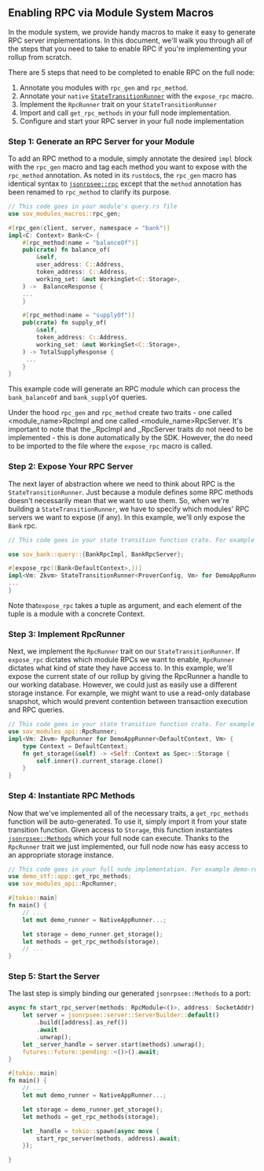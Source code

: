 ## Enabling RPC via Module System Macros

In the module system, we provide handy macros to make it easy to generate RPC server implementations. In this document,
we'll walk you through all of the steps that you need to take to enable RPC if you're implementing your rollup
from scratch.

There are 5 steps that need to be completed to enable RPC on the full node:

1. Annotate you modules with `rpc_gen` and `rpc_method`.
2. Annotate your `native` [`StateTransitionRunner`](../rollup-interface/src/state_machine/stf.rs) with the `expose_rpc` macro.
3. Implement the `RpcRunner` trait on your `StateTransitionRunner`
4. Import and call `get_rpc_methods` in your full node implementation.
5. Configure and start your RPC server in your full node implementation

### Step 1: Generate an RPC Server for your Module

To add an RPC method to a module, simply annotate the desired `impl` block with the `rpc_gen` macro and tag each
method you want to expose with the `rpc_method` annotation. As noted in its `rustdoc`s, the `rpc_gen` macro
has identical syntax to [`jsonrpsee::rpc`](https://docs.rs/jsonrpsee-proc-macros/0.18.2/jsonrpsee_proc_macros/attr.rpc.html)
except that the `method` annotation has been renamed to `rpc_method` to clarify its purpose.

```rust
// This code goes in your module's query.rs file
use sov_modules_macros::rpc_gen;

#[rpc_gen(client, server, namespace = "bank")]
impl<C: Context> Bank<C> {
    #[rpc_method(name = "balanceOf")]
    pub(crate) fn balance_of(
        &self,
        user_address: C::Address,
        token_address: C::Address,
        working_set: &mut WorkingSet<C::Storage>,
    ) ->  BalanceResponse {
    ...
    }

    #[rpc_method(name = "supplyOf")]
    pub(crate) fn supply_of(
        &self,
        token_address: C::Address,
        working_set: &mut WorkingSet<C::Storage>,
    ) -> TotalSupplyResponse {
     ...
    }
}
```

This example code will generate an RPC module which can process the `bank_balanceOf` and `bank_supplyOf` queries.

Under the hood `rpc_gen` and `rpc_method` create two traits - one called <module_name>RpcImpl and one called <module_name>RpcServer.
It's important to note that the \_RpcImpl and \_RpcServer traits do not need to be implemented - this is done automatically by the SDK.
However, the do need to be imported to the file where the `expose_rpc` macro is called.

### Step 2: Expose Your RPC Server

The next layer of abstraction where we need to think about RPC is the `StateTransitionRunner`. Just because a module defines
some RPC methods doesn't necessarily mean that we want to use them. So, when we're building a `StateTransitionRunner`, we have
to specify which modules' RPC servers we want to expose (if any). In this example, we'll only expose the `Bank` rpc.

```rust
// This code goes in your state transition function crate. For example demo-stf/app.rs

use sov_bank::query::{BankRpcImpl, BankRpcServer};

#[expose_rpc((Bank<DefaultContext>,))]
impl<Vm: Zkvm> StateTransitionRunner<ProverConfig, Vm> for DemoAppRunner<DefaultContext, Vm> {
...
}
```

Note that`expose_rpc` takes a tuple as argument, and each element of the tuple is a module with a concrete Context.

### Step 3: Implement RpcRunner

Next, we implement the `RpcRunner` trait on our `StateTransitionRunner`. If `expose_rpc` dictates which module RPCs we want to
enable, `RpcRunner` dictates what kind of state they have access to. In this example, we'll expose the current state of our
rollup by giving the RpcRunner a handle to our working database. However, we could just as easily use a different storage instance.
For example, we might want to use a read-only database snapshot, which would prevent contention between transaction execution
and RPC queries.

```rust
// This code goes in your state transition function crate. For example demo-stf/app.rs
use sov_modules_api::RpcRunner;
impl<Vm: Zkvm> RpcRunner for DemoAppRunner<DefaultContext, Vm> {
    type Context = DefaultContext;
    fn get_storage(&self) -> <Self::Context as Spec>::Storage {
        self.inner().current_storage.clone()
    }
}
```

### Step 4: Instantiate RPC Methods

Now that we've implemented all of the necessary traits, a `get_rpc_methods` function will be auto-generated.
To use it, simply import it from your state transition function. Given access to `Storage`, this function instantiates
[`jsonrpsee::Methods`](https://docs.rs/jsonrpsee/latest/jsonrpsee/struct.Methods.html) which your full node can
execute. Thanks to the `RpcRunner` trait we just implemented, our full node now has easy access to an appropriate
storage instance.

```rust
// This code goes in your full node implementation. For example demo-rollup/main.rs
use demo_stf::app::get_rpc_methods;
use sov_modules_api::RpcRunner;

#[tokio::main]
fn main() {
	// ...
    let mut demo_runner = NativeAppRunner...;

    let storage = demo_runner.get_storage();
    let methods = get_rpc_methods(storage);
	// ...
}
```

### Step 5: Start the Server

The last step is simply binding our generated `jsonrpsee::Methods` to a port:

```rust
async fn start_rpc_server(methods: RpcModule<()>, address: SocketAddr) {
    let server = jsonrpsee::server::ServerBuilder::default()
        .build([address].as_ref())
        .await
        .unwrap();
    let _server_handle = server.start(methods).unwrap();
    futures::future::pending::<()>().await;
}

#[tokio::main]
fn main() {
	// ...
    let mut demo_runner = NativeAppRunner...;

    let storage = demo_runner.get_storage();
    let methods = get_rpc_methods(storage);

    let _handle = tokio::spawn(async move {
        start_rpc_server(methods, address).await;
    });

}
```
